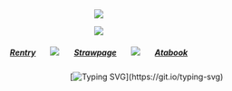 ⠀<div align="center">


![](https://komarev.com/ghpvc/?username=broccolights&color=fa0fa0&style=plastic&label=Dummies)


![](https://files.catbox.moe/6puor7.gif)

##### [Rentry](https://rentry.co/FujiwaranoMoku)ㅤㅤ![](https://files.catbox.moe/qhoo8d.gif)ㅤㅤ[Strawpage](https://medangel.straw.page/)ㅤㅤ![](https://files.catbox.moe/qhoo8d.gif)ㅤㅤ[Atabook](https://greed.atabook.org/)

ㅤㅤㅤㅤㅤㅤㅤㅤㅤㅤㅤㅤ⠀ [![Typing SVG](https://readme-typing-svg.demolab.com?font=Noto+Serif+Ahom&size=16&duration=6100&pause=10&color=fa0fa0&width=435&lines=sign+my+strawpage%E2%A0%80%26%E2%A0%80atabook%E2%A0%80!)](https://git.io/typing-svg)

